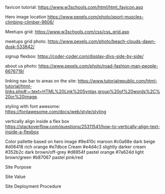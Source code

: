 favicon tutorial: https://www.w3schools.com/html/html_favicon.asp

Hero image location https://www.pexels.com/photo/sport-muscles-climbing-climber-9606/

Meetups grid: https://www.w3schools.com/css/css_grid.asp

meetups grid photo: https://www.pexels.com/photo/beach-clouds-dawn-dusk-533842/

signup flexbox: https://coder-coder.com/display-divs-side-by-side/

about us photo: https://www.pexels.com/photo/road-fashion-man-people-6676719/

linking nav bar to areas on the site: https://www.tutorialrepublic.com/html-tutorial/html-links.php#:~:text=HTML%20Link%20Syntax,group%20of%20words%2C%20or%20image.

styling with font awesome: https://fontawesome.com/docs/web/style/styling

vertically align inside a flex box https://stackoverflow.com/questions/25311541/how-to-vertically-align-text-inside-a-flexbox

Color pallette based on hero image
#9e410c maroon
#c0a68e dark beige
#d06418 rich orange
#e7dbce Cream
#e4d4c3 slightly darker cream
#352b2c dark brown/off-grey
#d8854f pastel orange
#7a624d light brown/green
#b87067 pastel pink/red

Site Purpose

Site Value

Site Deployment Procedure